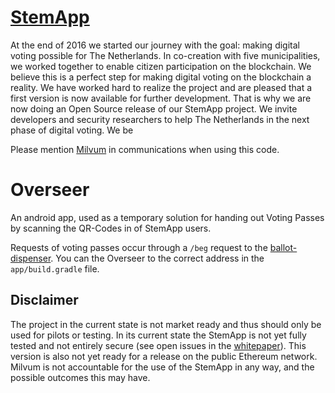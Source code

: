 # [StemApp](https://milvum.github.io/stemapp/)

At the end of 2016 we started our journey with the goal: making digital voting possible for The Netherlands. In co-creation with five municipalities, we worked together to enable citizen participation on the blockchain. We believe this is a perfect step for making digital voting on the blockchain a reality. We have worked hard to realize the project and are pleased that a first version is now available for further development. That is why we are now doing an Open Source release of our StemApp project. We invite developers and security researchers to help The Netherlands in the next phase of digital voting. We be

Please mention [Milvum](https://milvum.com) in communications when using this code.

# Overseer 

An android app, used as a temporary solution for handing out Voting Passes by scanning the QR-Codes in of StemApp users. 

Requests of voting passes occur through a `/beg` request to the [ballot-dispenser](https://github.com/Milvum/ballot-dispenser). You can the Overseer to the correct address in the `app/build.gradle` file.

## Disclaimer

The project in the current state is not market ready and thus should only be used for pilots or testing. In its current state the StemApp is not yet fully tested and not entirely secure (see open issues in the [whitepaper](https://milvum.com/en/download-stemapp-whitepaper/)). This version is also not yet ready for a release on the public Ethereum network. Milvum is not accountable for the use of the StemApp in any way, and the possible outcomes this may have.
